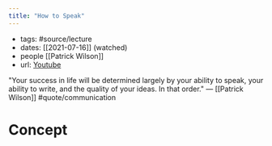```yaml
---
title: "How to Speak"
---
```


- tags: #source/lecture 
- dates: [[2021-07-16]] (watched)
- people [[Patrick Wilson]]
- url: [Youtube](https://www.youtube.com/watch?v=Unzc731iCUY)

"Your success in life will be determined largely by your ability to speak, your ability to write, and the quality of your ideas. In that order." — [[Patrick Wilson]] #quote/communication

# Concept